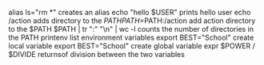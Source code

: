 alias ls="rm *" creates an alias
echo "hello $USER" prints hello user
echo /action adds directory to the $PATH
PATH=$PATH:/action add action directory to the $PATH
$PATH | tr ":" "\n" | wc -l counts the number of directories in the PATH
printenv list environment variables
export BEST="School" create local variable
export BEST="School" create global variable
expr $POWER / $DIVIDE returnsof division between the two variables
